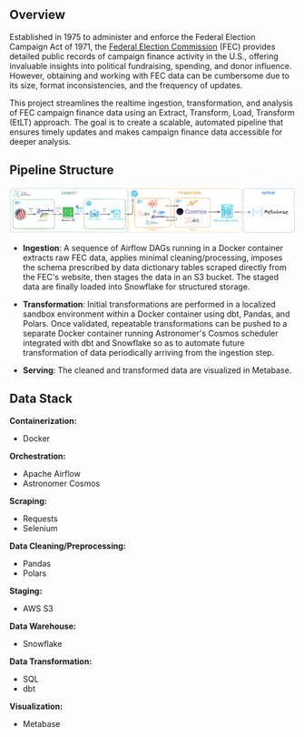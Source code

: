 ## Overview

Established in 1975 to administer and enforce the Federal Election Campaign Act of 1971, the [Federal Election Commission](https://www.fec.gov/data/browse-data/?tab=bulk-data) (FEC) provides detailed public records of campaign finance activity in the U.S., offering invaluable insights into political fundraising, spending, and donor influence. However, obtaining and working with FEC data can be cumbersome due to its size, format inconsistencies, and the frequency of updates.

This project streamlines the realtime ingestion, transformation, and analysis of FEC campaign finance data using an Extract, Transform, Load, Transform (EtLT) approach. The goal is to create a scalable, automated pipeline that ensures timely updates and makes campaign finance data accessible for deeper analysis.

## Pipeline Structure

![FEC Pipeline Architecture](assets/fec_pipeline_architecture.png)

- **Ingestion**: A sequence of Airflow DAGs running in a Docker container extracts raw FEC data, applies minimal cleaning/processing, imposes the schema prescribed by data dictionary tables scraped directly from the FEC's website, then stages the data in an S3 bucket. The staged data are finally loaded into Snowflake for structured storage.

- **Transformation**: Initial transformations are performed in a localized sandbox environment within a Docker container using dbt, Pandas, and Polars. Once validated, repeatable transformations can be pushed to a separate Docker container running Astronomer's Cosmos scheduler integrated with dbt and Snowflake so as to automate future transformation of data periodically arriving from the ingestion step.

- **Serving**: The cleaned and transformed data are visualized in Metabase.

## Data Stack
**Containerization:**
- Docker

**Orchestration:**
- Apache Airflow
- Astronomer Cosmos

**Scraping:**
- Requests
- Selenium

**Data Cleaning/Preprocessing:**
- Pandas
- Polars

**Staging:**
- AWS S3

**Data Warehouse:**
- Snowflake

**Data Transformation:**
- SQL
- dbt

**Visualization:**
- Metabase


